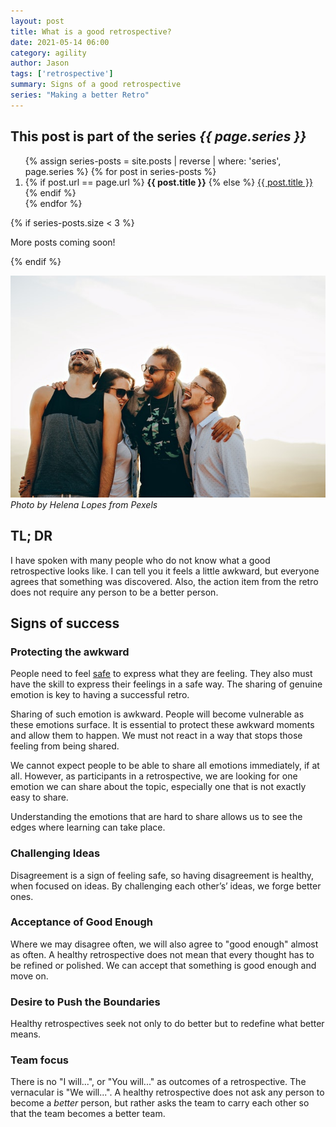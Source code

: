 ```yaml
---
layout: post
title: What is a good retrospective?
date: 2021-05-14 06:00
category: agility
author: Jason
tags: ['retrospective']
summary: Signs of a good retrospective
series: "Making a better Retro"
---
```


<aside class="series">
  <h2>This post is part of the series <em>{{ page.series }}</em></h2>
  <ol>
    {% assign series-posts = site.posts | reverse | where: 'series', page.series %}
    {% for post in series-posts %}
    <li>
      {% if post.url == page.url %}
      <strong>{{ post.title }}</strong>
      {% else %}
      <a href="{{ site.baseurl }}{{ post.url }}">{{ post.title }}</a>
      {% endif %}
    </li>
    {% endfor %}
  </ol>
  {% if series-posts.size < 3 %}
  <p>More posts coming soon!</p>
  {% endif %}
</aside>

![Friends hanging out laughing](/assets/img/posts/2021/05/pexels-helena-lopes-708440.jpg "Good Times")
_Photo by Helena Lopes from Pexels_

## TL; DR

I have spoken with many people who do not know what a good retrospective looks like. I can tell you it feels a little awkward, but everyone agrees that something was discovered. Also, the action item from the retro does not require any person to be a better person.

## Signs of success

### Protecting the awkward

People need to feel [safe](https://web.mit.edu/curhan/www/docs/Articles/15341_Readings/Group_Performance/Edmondson%20Psychological%20safety.pdf) to express what they are feeling. They also must have the skill to express their feelings in a safe way. The sharing of genuine emotion is key to having a successful retro.

Sharing of such emotion is awkward. People will become vulnerable as these emotions surface. It is essential to protect these awkward moments and allow them to happen. We must not react in a way that stops those feeling from being shared.

We cannot expect people to be able to share all emotions immediately, if at all. However, as participants in a retrospective, we are looking for one emotion we can share about the topic, especially one that is not exactly easy to share.

Understanding the emotions that are hard to share allows us to see the edges where learning can take place.

### Challenging Ideas

Disagreement is a sign of feeling safe, so having disagreement is healthy, when focused on ideas. By challenging each other’s’ ideas, we forge better ones.

### Acceptance of Good Enough

Where we may disagree often, we will also agree to "good enough" almost as often. A healthy retrospective does not mean that every thought has to be refined or polished. We can accept that something is good enough and move on.

### Desire to Push the Boundaries

Healthy retrospectives seek not only to do better but to redefine what better means.

### Team focus

There is no "I will...", or "You will..." as outcomes of a retrospective. The vernacular is "We will...". A healthy retrospective does not ask any person to become a _better_ person, but rather asks the team to carry each other so that the team becomes a better team.
